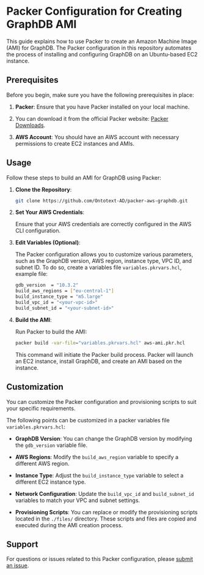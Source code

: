 # Packer Configuration for Creating GraphDB AMI

This guide explains how to use Packer to create an Amazon Machine Image (AMI) for GraphDB. 
The Packer configuration in this repository automates the process of installing and configuring GraphDB on an Ubuntu-based EC2 instance.

## Prerequisites

Before you begin, make sure you have the following prerequisites in place:

1. **Packer**: Ensure that you have Packer installed on your local machine.
2. You can download it from the official Packer website: [Packer Downloads](https://www.packer.io/downloads).

2. **AWS Account**: You should have an AWS account with necessary permissions to create EC2 instances and AMIs.

## Usage

Follow these steps to build an AMI for GraphDB using Packer:

1. **Clone the Repository**:

   ```bash
   git clone https://github.com/Ontotext-AD/packer-aws-graphdb.git
   ```

2. **Set Your AWS Credentials**:

   Ensure that your AWS credentials are correctly configured in the AWS CLI configuration.

3. **Edit Variables (Optional)**:

   The Packer configuration allows you to customize various parameters, such as the GraphDB version, AWS region, 
   instance type, VPC ID, and subnet ID. To do so, create a variables file `variables.pkrvars.hcl`, example file: 

   ```bash
   gdb_version  = "10.3.2"
   build_aws_regions = ["eu-central-1"]
   build_instance_type = "m5.large"
   build_vpc_id = "<your-vpc-id>"
   build_subnet_id = "<your-subnet-id>"
   ```

4. **Build the AMI**:

   Run Packer to build the AMI:

   ```bash
   packer build -var-file="variables.pkrvars.hcl" aws-ami.pkr.hcl
   ```

   This command will initiate the Packer build process. Packer will launch an EC2 instance, install GraphDB, 
   and create an AMI based on the instance.

## Customization

You can customize the Packer configuration and provisioning scripts to suit your specific requirements. 

The following points can be customized in a packer variables file `variables.pkrvars.hcl`:

- **GraphDB Version**: You can change the GraphDB version by modifying the `gdb_version` variable file.

- **AWS Regions**: Modify the `build_aws_region` variable to specify a different AWS region.

- **Instance Type**: Adjust the `build_instance_type` variable to select a different EC2 instance type.

- **Network Configuration**: Update the `build_vpc_id` and `build_subnet_id` variables to match your VPC and subnet settings.

- **Provisioning Scripts**: You can replace or modify the provisioning scripts located in the `./files/` directory. 
  These scripts and files are copied and executed during the AMI creation process.

## Support

For questions or issues related to this Packer configuration, please [submit an issue](https://github.com/Ontotext-AD/packer-aws-graphdb/issues).
